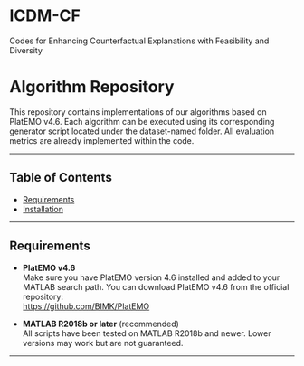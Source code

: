 # ICDM-CF
Codes for Enhancing Counterfactual Explanations with Feasibility and Diversity

# Algorithm Repository

This repository contains implementations of our algorithms based on PlatEMO v4.6. Each algorithm can be executed using its corresponding generator script located under the dataset-named folder. All evaluation metrics are already implemented within the code.

---

## Table of Contents

- [Requirements](#requirements)  
- [Installation](#installation)  


---

## Requirements

- **PlatEMO v4.6**  
  Make sure you have PlatEMO version 4.6 installed and added to your MATLAB search path. You can download PlatEMO v4.6 from the official repository:  
  https://github.com/BIMK/PlatEMO
  
- **MATLAB R2018b or later** (recommended)  
  All scripts have been tested on MATLAB R2018b and newer. Lower versions may work but are not guaranteed.

---
